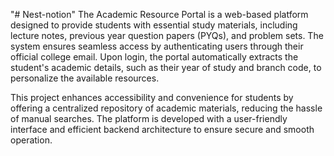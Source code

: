 "# Nest-notion" 
The Academic Resource Portal is a web-based platform designed to provide students with essential study materials, including lecture notes, previous year question papers (PYQs), and problem sets. The system ensures seamless access by authenticating users through their official college email. Upon login, the portal automatically extracts the student's academic details, such as their year of study and branch code, to personalize the available resources.

This project enhances accessibility and convenience for students by offering a centralized repository of academic materials, reducing the hassle of manual searches. The platform is developed with a user-friendly interface and efficient backend architecture to ensure secure and smooth operation.
